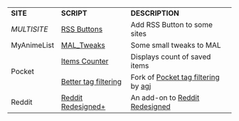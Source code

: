 <table>
    <tr>
        <td><b>SITE</b></td>
        <td><b>SCRIPT</b></td>
        <td><b>DESCRIPTION</b></td>
    </tr>
    <tr>
        <tr>
            <td rowspan=1><i>MULTISITE</i></td>
            <td><a href="https://github.com/Jorengarenar/userscripts/raw/master/RSS_Buttons.user.js">RSS Buttons</a></td>
            <td>Add RSS Button to some sites</td>
        </tr>
    </tr>
    <tr>
        <td>MyAnimeList</td>
        <td><a href="https://github.com/Jorengarenar/userscripts/raw/master/MAL_Tweaks.user.js">MAL_Tweaks</a></td>
        <td>Some small tweaks to MAL</td>
    </tr>
    <tr>
        <tr>
            <td rowspan=2>Pocket</td>
            <td><a href="https://github.com/Jorengarenar/userscripts/raw/master/Pocket_Items_Counter.user.js">Items Counter</a></td>
            <td>Displays count of saved items </td>
        </tr>
        <tr>
            <td><a href="https://github.com/Jorengarenar/userscripts/raw/master/Pocket_Better_tag_filtering.user.js">Better tag filtering</a></td>
            <td>Fork of <a href="https://greasyfork.org/en/scripts/39537-pocket-tag-filtering">Pocket tag filtering</a> by <a href="http://agj.cl">agj</a></td>
        </tr>
        <tr>
            <td>Reddit</td>
            <td><a href="https://github.com/Jorengarenar/userscripts/raw/master/Reddit_Redesigned_Plus.user.js">Reddit Redesigned+</a></td>
            <td>An add-on to <a href="https://userstyles.org/styles/75410/reddit-redesigned-deprecated">Reddit Redesigned<a></td>
        </tr>
    </tr>
</table>
